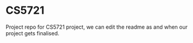 # CS5721
Project repo for CS5721 project, we can edit the readme as and when our project gets finalised. 
